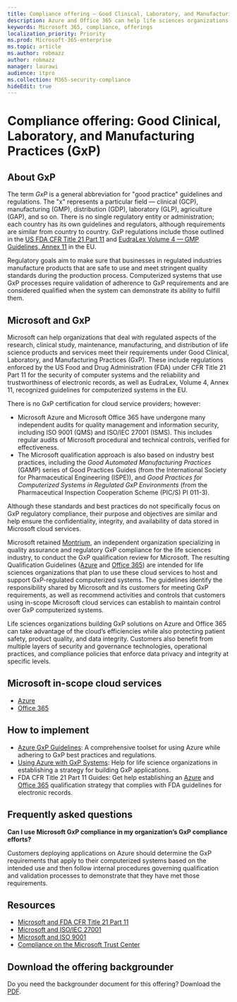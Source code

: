 ```yaml
---
title: Compliance offering — Good Clinical, Laboratory, and Manufacturing Practices (GxP)
description: Azure and Office 365 can help life sciences organizations meet GxP regulatory requirements.
keywords: Microsoft 365, compliance, offerings
localization_priority: Priority
ms.prod: Microsoft-365-enterprise
ms.topic: article
ms.author: robmazz
author: robmazz
manager: laurawi
audience: itpro
ms.collection: M365-security-compliance
hideEdit: true
---
```


# Compliance offering: Good Clinical, Laboratory, and Manufacturing Practices (GxP)

## About GxP

The term *GxP* is a general abbreviation for "good practice" guidelines and regulations. The "x" represents a particular field — clinical (GCP), manufacturing (GMP), distribution (GDP), laboratory (GLP), agriculture (GAP), and so on. There is no single regulatory entity or administration; each country has its own guidelines and regulators, although requirements are similar from country to country. GxP regulations include those outlined in the [US FDA CFR Title 21 Part 11](http://aka.ms/FDA-CFR) and [EudraLex Volume 4 — GMP Guidelines, Annex 11](https://ec.europa.eu/health/documents/eudralex/vol-4_en) in the EU.

Regulatory goals aim to make sure that businesses in regulated industries manufacture products that are safe to use and meet stringent quality standards during the production process. Computerized systems that use GxP processes require validation of adherence to GxP requirements and are considered qualified when the system can demonstrate its ability to fulfill them.

## Microsoft and GxP

Microsoft can help organizations that deal with regulated aspects of the research, clinical study, maintenance, manufacturing, and distribution of life science products and services meet their requirements under Good Clinical, Laboratory, and Manufacturing Practices (GxP). These include regulations enforced by the US Food and Drug Administration (FDA) under CFR Title 21 Part 11 for the security of computer systems and the reliability and trustworthiness of electronic records, as well as EudraLex, Volume 4, Annex 11, recognized guidelines for computerized systems in the EU.

There is no GxP certification for cloud service providers; however:

- Microsoft Azure and Microsoft Office 365 have undergone many independent audits for quality management and information security, including ISO 9001 (QMS) and ISO/IEC 27001 (ISMS). This includes regular audits of Microsoft procedural and technical controls, verified for effectiveness.
- The Microsoft qualification approach is also based on industry best practices, including the *Good Automated Manufacturing Practices* (GAMP) series of Good Practices Guides (from the International Society for Pharmaceutical Engineering (ISPE)), and *Good Practices for Computerized Systems in Regulated GxP Environments* (from the Pharmaceutical Inspection Cooperation Scheme (PIC/S) PI 011-3).

Although these standards and best practices do not specifically focus on GxP regulatory compliance, their purpose and objectives are similar and help ensure the confidentiality, integrity, and availability of data stored in Microsoft cloud services.

Microsoft retained [Montrium](https://www.montrium.com/), an independent organization specializing in quality assurance and regulatory GxP compliance for the life sciences industry, to conduct the GxP qualification review for Microsoft. The resulting Qualification Guidelines ([Azure](https://aka.ms/gxpcompliance) and [Office 365](https://aka.ms/o365-qualification-guideline)) are intended for life sciences organizations that plan to use these cloud services to host and support GxP-regulated computerized systems. The guidelines identify the responsibility shared by Microsoft and its customers for meeting GxP requirements, as well as recommend activities and controls that customers using in-scope Microsoft cloud services can establish to maintain control over GxP computerized systems.

Life sciences organizations building GxP solutions on Azure and Office 365 can take advantage of the cloud’s efficiencies while also protecting patient safety, product quality, and data integrity. Customers also benefit from multiple layers of security and governance technologies, operational practices, and compliance policies that enforce data privacy and integrity at specific levels.

## Microsoft in-scope cloud services

- [Azure](https://aka.ms/AzureCompliance)
- [Office 365](http://aka.ms/o365-compliance-framework)

## How to implement

- [Azure GxP Guidelines](https://aka.ms/gxpcompliance): A comprehensive toolset for using Azure while adhering to GxP best practices and regulations.
- [Using Azure with GxP Systems](https://aka.ms/GXP-Azure-Strategies): Help for life science organizations in establishing a strategy for building GxP applications.
- FDA CFR Title 21 Part 11 Guides: Get help establishing an [Azure](https://aka.ms/Azure-FDA-Guidelines) and [Office 365](https://aka.ms/o365-qualification-guideline) qualification strategy that complies with FDA guidelines for electronic records.

## Frequently asked questions

**Can I use Microsoft GxP compliance in my organization’s GxP compliance efforts?**

Customers deploying applications on Azure should determine the GxP requirements that apply to their computerized systems based on the intended use and then follow internal procedures governing qualification and validation processes to demonstrate that they have met those requirements.

## Resources

- [Microsoft and FDA CFR Title 21 Part 11](offering-fda-cfr-title-21-part-11.md)
- [Microsoft and ISO/IEC 27001](offering-iso-27001.md)
- [Microsoft and ISO 9001](offering-iso-9001.md)
- [Compliance on the Microsoft Trust Center](https://www.microsoft.com/trust-center/compliance/compliance-overview)

## Download the offering backgrounder

Do you need the backgrounder document for this offering? Download the [PDF](https://download.microsoft.com/download/4/5/B/45B4B144-E0D0-432E-A210-B8AF841F9A0A/GXP-Compliance.pdf).
